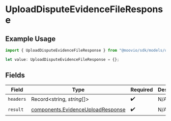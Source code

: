 # UploadDisputeEvidenceFileResponse

## Example Usage

```typescript
import { UploadDisputeEvidenceFileResponse } from "@moovio/sdk/models/operations";

let value: UploadDisputeEvidenceFileResponse = {};
```

## Fields

| Field                                                                                  | Type                                                                                   | Required                                                                               | Description                                                                            |
| -------------------------------------------------------------------------------------- | -------------------------------------------------------------------------------------- | -------------------------------------------------------------------------------------- | -------------------------------------------------------------------------------------- |
| `headers`                                                                              | Record<string, *string*[]>                                                             | :heavy_check_mark:                                                                     | N/A                                                                                    |
| `result`                                                                               | [components.EvidenceUploadResponse](../../models/components/evidenceuploadresponse.md) | :heavy_check_mark:                                                                     | N/A                                                                                    |